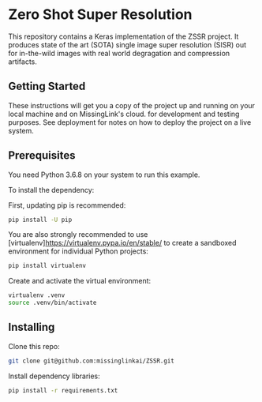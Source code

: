 # Zero Shot Super Resolution

This repository contains a Keras implementation of the ZSSR project.
It produces state of the art (SOTA) single image super resolution (SISR) out
for in-the-wild images with real world degragation and compression artifacts.

## Getting Started
These instructions will get you a copy of the project up and running on your local machine and on MissingLink's cloud.
for development and testing purposes. See deployment for notes on how to deploy the project on a live system.


## Prerequisites
You need Python 3.6.8 on your system to run this example.

To install the dependency:

First, updating pip is recommended:
```bash
pip install -U pip
```
You are also strongly recommended to use [virtualenv]https://virtualenv.pypa.io/en/stable/ to create a sandboxed environment for individual Python projects:
```bash
pip install virtualenv
```

Create and activate the virtual environment:
```bash
virtualenv .venv
source .venv/bin/activate
```
## Installing

Clone this repo:
```bash
git clone git@github.com:missinglinkai/ZSSR.git
```
Install dependency libraries:
```bash
pip install -r requirements.txt
```
